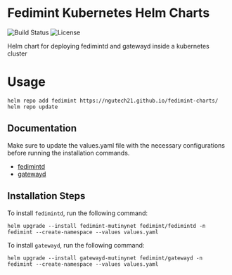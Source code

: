 # Fedimint Kubernetes Helm Charts
![Build Status](https://github.com/ngutech21/fedimint-charts/actions/workflows/release.yml/badge.svg) 
![License](https://img.shields.io/badge/License-MIT-green?style=flat-square) 


Helm chart for deploying fedimintd and gatewayd inside a kubernetes cluster


# Usage
```
helm repo add fedimint https://ngutech21.github.io/fedimint-charts/
helm repo update
```



## Documentation
Make sure to update the values.yaml file with the necessary configurations before running the installation commands.

- [fedimintd](charts/fedimintd/README.md)
- [gatewayd](charts/gatewayd/README.md)



## Installation Steps
To install `fedimintd`, run the following command:

```
helm upgrade --install fedimint-mutinynet fedimint/fedimintd -n fedimint --create-namespace --values values.yaml
```

To install `gatewayd`, run the following command:

```
helm upgrade --install gatewayd-mutinynet fedimint/gatewayd -n fedimint --create-namespace --values values.yaml
```







